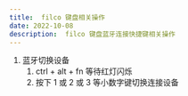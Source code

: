 ```yaml
---
title:  filco 键盘相关操作
date: 2022-10-08
description:  filco 键盘蓝牙连接快捷键相关操作
---
```


1. 蓝牙切换设备
    1. ctrl + alt + fn 等待红灯闪烁
    2. 按下 1 或 2 或 3 等小数字键切换连接设备